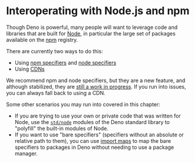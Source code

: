 # Interoperating with Node.js and npm

Though Deno is powerful, many people will want to leverage code and libraries
that are built for [Node](https://nodejs.org/), in particular the large set of
packages available on the [npm](https://npmjs.com/) registry.

There are currently two ways to do this:

- Using [npm specifiers](./node/npm_specifiers.md) and
  [node specifiers](./node/node_specifiers.md)
- Using [CDNs](./node/cdns.md)

We recommend npm and node specifiers, but they are a new feature, and although
stabilized, they are
[still a work in progress](https://github.com/denoland/deno/issues/15960). If
you run into issues, you can always fall back to using a CDN.

Some other scenarios you may run into covered in this chapter:

- If you are trying to use your own or private code that was written for Node,
  use the [`std/node`](./node/node_specifiers.md) modules of the Deno standard
  library to "polyfill" the built-in modules of Node.
- If you want to use "bare specifiers" (specifiers without an absolute or
  relative path to them), you can use [import maps](./node/import_maps.md) to
  map the bare specifiers to packages in Deno without needing to use a package
  manager.
